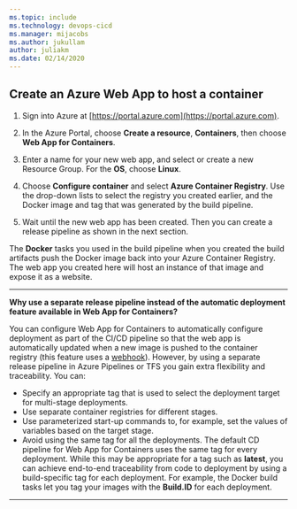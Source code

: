 ```yaml
---
ms.topic: include
ms.technology: devops-cicd
ms.manager: mijacobs
ms.author: jukullam
author: juliakm
ms.date: 02/14/2020
---
```


## Create an Azure Web App to host a container

1. Sign into Azure at [https://portal.azure.com](https://portal.azure.com).

1. In the Azure Portal, choose **Create a resource**, **Containers**, then choose **Web App for Containers**.    

1. Enter a name for your new web app, and select or create a new Resource Group. For the **OS**, choose **Linux**.

1. Choose **Configure container** and select **Azure Container Registry**.
   Use the drop-down lists to select the registry you created earlier, and the
   Docker image and tag that was generated by the build pipeline.

1. Wait until the new web app has been created. Then you can create a release pipeline as shown in the next section.

The **Docker** tasks you used in the build pipeline when you created the
build artifacts push the Docker image back into your Azure Container Registry.
The web app you created here will host an instance of that image and expose it as a website.

*****

**Why use a separate release pipeline instead of the automatic deployment feature available in Web App for Containers?**

You can configure Web App for Containers to automatically configure deployment as part of the
CI/CD pipeline so that the web app is automatically updated when a new image is pushed to the container
registry (this feature uses a [webhook](/azure/container-registry/container-registry-webhook)).
However, by using a separate release pipeline in Azure Pipelines or TFS you gain extra flexibility and traceability. You can:

* Specify an appropriate tag that is used to select the deployment target for multi-stage deployments.
* Use separate container registries for different stages.
* Use parameterized start-up commands to, for example, set the values of variables based on the target stage.
* Avoid using the same tag for all the deployments. The default CD pipeline for Web App for Containers
  uses the same tag for every deployment. While this may be appropriate for a tag such as **latest**,
  you can achieve end-to-end traceability from code to deployment by using a build-specific tag for each deployment.
  For example, the Docker build tasks let you tag your images with the **Build.ID** for each deployment.

*****
